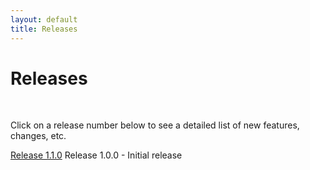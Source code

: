 ```yaml
---
layout: default
title: Releases
---
```



# Releases

<br/>

Click on a release number below to see a detailed list of new features, changes, etc.


[Release 1.1.0]({{site.url}}releases/1-1-0/)
Release 1.0.0 - Initial release